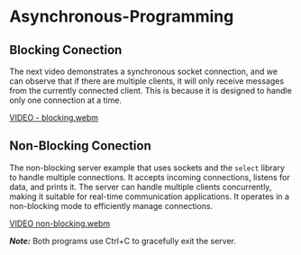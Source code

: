 # Asynchronous-Programming

## Blocking Conection
The next video demonstrates a synchronous socket connection, and we can observe that if there are multiple clients, it will only receive messages from the currently connected client. This is because it is designed to handle only one connection at a time.

[VIDEO - blocking.webm](https://github.com/CamilaM16/Asynchronous-Programming/assets/111623023/42ac5e73-4b48-4df9-92c1-2b2231d5d89b)

## Non-Blocking Conection

The non-blocking server example that uses sockets and the `select` library to handle multiple connections. It accepts incoming connections, listens for data, and prints it. The server can handle multiple clients concurrently, making it suitable for real-time communication applications. It operates in a non-blocking mode to efficiently manage connections. 

[VIDEO non-blocking.webm](https://github.com/CamilaM16/Asynchronous-Programming/assets/111623023/3004cd3b-9d0a-41f3-916c-cdacdc88c077)

***Note:*** Both programs use Ctrl+C to gracefully exit the server.
